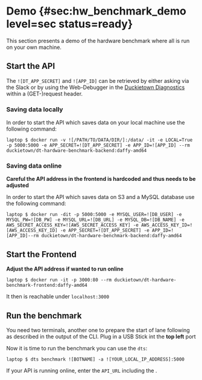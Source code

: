 # Demo {#sec:hw_benchmark_demo level=sec status=ready}

This section presents a demo of the hardware benchmark where all is run on your own machine.

<minitoc/>

## Start the API
The `![DT_APP_SECRET]` and `![APP_ID]` can be retrieved by either asking via the Slack or by using the Web-Debugger in the [Duckietown Diagnostics](https://dashboard.duckietown.org/diagnostics) within a (GET-)request header.
### Saving data locally
In order to start the API which saves data on your local machine use the following command: 

    laptop $ docker run -v ![/PATH/TO/DATA/DIR/]:/data/ -it -e LOCAL=True -p 5000:5000 -e APP_SECRET=![DT_APP_SECRET] -e APP_ID=![APP_ID] --rm duckietown/dt-hardware-benchmark-backend:daffy-amd64

### Saving data online
**Careful the API address in the frontend is hardcoded and thus needs to be adjusted**

In order to start the API which saves data on S3 and a MySQL database use the following command: 

    laptop $ docker run -dit -p 5000:5000 -e MYSQL_USER=![DB_USER] -e MYSQL_PW=![DB_PW] -e MYSQL_URL=![DB_URL] -e MYSQL_DB=![DB_NAME] -e AWS_SECRET_ACCESS_KEY=![AWS_SECRET_ACCESS_KEY] -e AWS_ACCESS_KEY_ID=![AWS_ACCESS_KEY_ID] -e APP_SECRET=![DT_APP_SECRET] -e APP_ID=![APP_ID]--rm duckietown/dt-hardware-benchmark-backend:daffy-amd64

## Start the Frontend
**Adjust the API address if wanted to run online** 

    laptop $ docker run -it -p 3000:80 --rm duckietown/dt-hardware-benchmark-frontend:daffy-amd64

It then is reachable under `localhost:3000`
## Run the benchmark
You need two terminals, another one to prepare the start of lane following as described in the output of the CLI. Plug in a USB Stick int the **top left** port

Now it is time to run the benchmark you can use the `dts`:

    laptop $ dts benchmark ![BOTNAME] -a ![YOUR_LOCAL_IP_ADDRESS]:5000

If your API is running online, enter the `API_URL` including the . 
